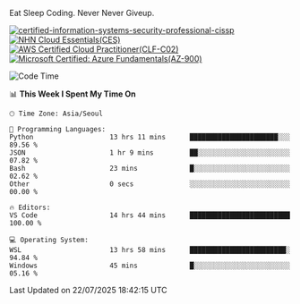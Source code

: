 Eat Sleep Coding.
Never Never Giveup.

[![certified-information-systems-security-professional-cissp](https://github.com/user-attachments/assets/d259884f-7f9a-4d80-a663-6968ead7464a)](https://www.credly.com/badges/f394a010-85a0-450b-9136-8043af01d71c/public_url)
[![NHN Cloud Essentials(CES)](https://github.com/user-attachments/assets/f405dcae-c923-424d-927f-e993bac10fa9)](https://www.nhncloud.com/kr/edu/certification/search)
[![AWS Certified Cloud Practitioner(CLF-C02)](https://github.com/user-attachments/assets/5199a6f5-42d5-4e70-b493-16c3fd42e691)](https://www.credly.com/badges/235e2b66-a782-4a21-ac77-ac4e42037113)
[![Microsoft Certified: Azure Fundamentals(AZ-900)](https://github.com/user-attachments/assets/7eb23f86-6311-42f9-83ab-166a25656710)](https://learn.microsoft.com/en-us/users/tiaz0128/credentials/ca6706271c8233ef)

<!--START_SECTION:waka-->
![Code Time](http://img.shields.io/badge/Code%20Time-4%2C303%20hrs%2010%20mins-blue)

📊 **This Week I Spent My Time On** 

```text
🕑︎ Time Zone: Asia/Seoul

💬 Programming Languages: 
Python                   13 hrs 11 mins      ██████████████████████░░░   89.56 % 
JSON                     1 hr 9 mins         ██░░░░░░░░░░░░░░░░░░░░░░░   07.82 % 
Bash                     23 mins             █░░░░░░░░░░░░░░░░░░░░░░░░   02.62 % 
Other                    0 secs              ░░░░░░░░░░░░░░░░░░░░░░░░░   00.00 % 

🔥 Editors: 
VS Code                  14 hrs 44 mins      █████████████████████████   100.00 % 

💻 Operating System: 
WSL                      13 hrs 58 mins      ████████████████████████░   94.84 % 
Windows                  45 mins             █░░░░░░░░░░░░░░░░░░░░░░░░   05.16 % 
```


 Last Updated on 22/07/2025 18:42:15 UTC
<!--END_SECTION:waka-->
